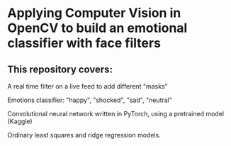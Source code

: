 # Applying Computer Vision in OpenCV to build an emotional classifier with face filters


## This repository covers:

A real time filter on a live feed to add different "masks"

Emotions classifier: "happy", "shocked", "sad", "neutral"

Convolutional neural network written in PyTorch, using a pretrained model (Kaggle)

Ordinary least squares and ridge regression models.

